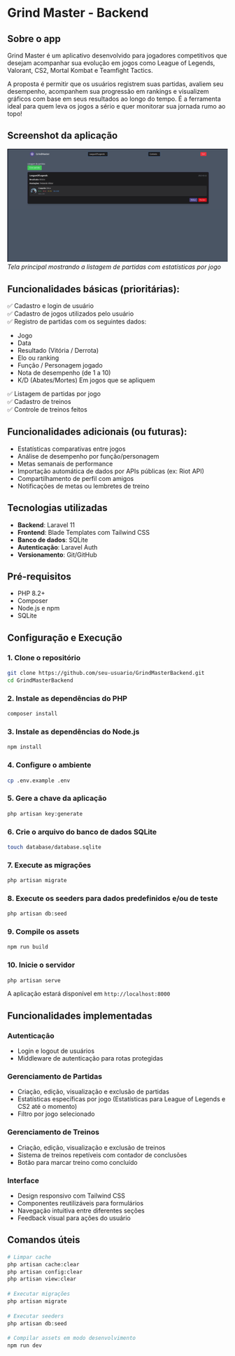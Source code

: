 # Grind Master - Backend

## Sobre o app

Grind Master é um aplicativo desenvolvido para jogadores competitivos que desejam acompanhar sua evolução em jogos como League of Legends, Valorant, CS2, Mortal Kombat e Teamfight Tactics.

A proposta é permitir que os usuários registrem suas partidas, avaliem seu desempenho, acompanhem sua progressão em rankings e visualizem gráficos com base em seus resultados ao longo do tempo. É a ferramenta ideal para quem leva os jogos a sério e quer monitorar sua jornada rumo ao topo!

## Screenshot da aplicação

![Grind Master - Tela principal](./docs/screenshot.png)
_Tela principal mostrando a listagem de partidas com estatísticas por jogo_


## Funcionalidades básicas (prioritárias):

✅ Cadastro e login de usuário  
✅ Cadastro de jogos utilizados pelo usuário  
✅ Registro de partidas com os seguintes dados:

-   Jogo
-   Data
-   Resultado (Vitória / Derrota)
-   Elo ou ranking
-   Função / Personagem jogado
-   Nota de desempenho (de 1 a 10)
-   K/D (Abates/Mortes) Em jogos que se apliquem

✅ Listagem de partidas por jogo  
✅ Cadastro de treinos  
✅ Controle de treinos feitos  

## Funcionalidades adicionais (ou futuras):

-   Estatísticas comparativas entre jogos
-   Análise de desempenho por função/personagem
-   Metas semanais de performance
-   Importação automática de dados por APIs públicas (ex: Riot API)
-   Compartilhamento de perfil com amigos
-   Notificações de metas ou lembretes de treino

## Tecnologias utilizadas

-   **Backend**: Laravel 11
-   **Frontend**: Blade Templates com Tailwind CSS
-   **Banco de dados**: SQLite
-   **Autenticação**: Laravel Auth
-   **Versionamento**: Git/GitHub

## Pré-requisitos

-   PHP 8.2+
-   Composer
-   Node.js e npm
-   SQLite

## Configuração e Execução

### 1. Clone o repositório

```bash
git clone https://github.com/seu-usuario/GrindMasterBackend.git
cd GrindMasterBackend
```

### 2. Instale as dependências do PHP

```bash
composer install
```

### 3. Instale as dependências do Node.js

```bash
npm install
```

### 4. Configure o ambiente

```bash
cp .env.example .env
```

### 5. Gere a chave da aplicação

```bash
php artisan key:generate
```

### 6. Crie o arquivo do banco de dados SQLite
```bash
touch database/database.sqlite
```

### 7. Execute as migrações

```bash
php artisan migrate
```

### 8. Execute os seeders para dados predefinidos e/ou de teste

```bash
php artisan db:seed
```

### 9. Compile os assets

```bash
npm run build
```

### 10. Inicie o servidor

```bash
php artisan serve
```

A aplicação estará disponível em `http://localhost:8000`


## Funcionalidades implementadas

### Autenticação

-   Login e logout de usuários
-   Middleware de autenticação para rotas protegidas

### Gerenciamento de Partidas

-   Criação, edição, visualização e exclusão de partidas
-   Estatísticas específicas por jogo (Estatísticas para League of Legends e CS2 até o momento)
-   Filtro por jogo selecionado

### Gerenciamento de Treinos

-   Criação, edição, visualização e exclusão de treinos
-   Sistema de treinos repetíveis com contador de conclusões
-   Botão para marcar treino como concluído

### Interface

-   Design responsivo com Tailwind CSS
-   Componentes reutilizáveis para formulários
-   Navegação intuitiva entre diferentes seções
-   Feedback visual para ações do usuário

## Comandos úteis

```bash
# Limpar cache
php artisan cache:clear
php artisan config:clear
php artisan view:clear

# Executar migrações
php artisan migrate

# Executar seeders
php artisan db:seed

# Compilar assets em modo desenvolvimento
npm run dev